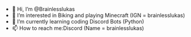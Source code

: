 - 👋 Hi, I’m @Brainlesslukas
- 👀 I’m interested in Biking and playing Minecraft (IGN = brainlesslukas)
- 🌱 I’m currently learning coding Discord Bots (Python)
- 📫 How to reach me:Discord (Name = brainlesslukas)

<!---
Brainlesslukas/Brainlesslukas is a ✨ special ✨ repository because its `README.md` (this file) appears on your GitHub profile.
You can click the Preview link to take a look at your changes.
--->
